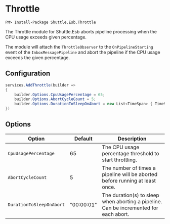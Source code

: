 # Throttle

```
PM> Install-Package Shuttle.Esb.Throttle
```

The Throttle module for Shuttle.Esb aborts pipeline processing when the CPU usage exceeds given percentage.

The module will attach the `ThrottleObserver` to the `OnPipelineStarting` event of the `InboxMessagePipeline` and abort the pipeline if the CPU usage exceeds the given percentage.

## Configuration

```c#
services.AddThrottle(builder => 
{
	builder.Options.CpuUsagePercentage = 65;
	builder.Options.AbortCycleCount = 5;
	builder.Options.DurationToSleepOnAbort = new List<TimeSpan> { TimeSpan.FromSeconds(1) };
})
```

## Options

| Option | Default 	| Description	| 
| --- | --- | --- | 
| `CpuUsagePercentage` | 65 | The CPU usage percentage threshold to start throttling. |
| `AbortCycleCount` | 5 | The number of times a pipeline will be aborted before running at least once. |
| `DurationToSleepOnAbort`	| "00:00:01" | The duration(s) to sleep when aborting a pipeline.  Can be incremented for each abort. |
